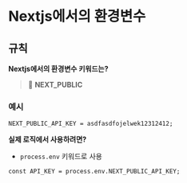 # Nextjs에서의 환경변수

## 규칙

**Nextjs에서의 환경변수 키워드는?**

> 📝 **NEXT_PUBLIC**

### 예시

```tsx
NEXT_PUBLIC_API_KEY = asdfasdfojelwek12312412;
```

**실제 로직에서 사용하려면?**

- `process.env` 키워드로 사용

```tsx
const API_KEY = process.env.NEXT_PUBLIC_API_KEY;
```
